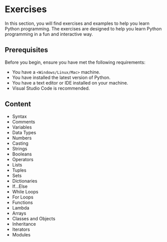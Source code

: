 # Exercises

In this section, you will find exercises and examples to help you learn Python programming. The exercises are designed to help you learn Python programming in a fun and interactive way.

## Prerequisites

Before you begin, ensure you have met the following requirements:

- You have a `<Windows/Linux/Mac>` machine.
- You have installed the latest version of Python.
- You have a text editor or IDE installed on your machine.
- Visual Studio Code is recommended.

## Content

- Syntax
- Comments
- Variables
- Data Types
- Numbers
- Casting
- Strings
- Booleans
- Operators
- Lists
- Tuples
- Sets
- Dictionaries
- If...Else
- While Loops
- For Loops
- Functions
- Lambda
- Arrays
- Classes and Objects
- Inheritance
- Iterators
- Modules
